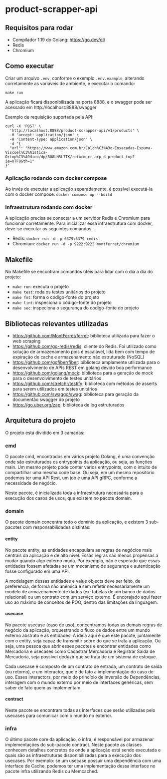 # product-scrapper-api

## Requisitos para rodar

- Compilador 1.19 do Golang: https://go.dev/dl/
- Redis
- Chromium

## Como executar

Criar um arquivo `.env`, conforme o exemplo `.env.example`, alterando corretamente as variáveis de ambiente, e executar o comando:

```shell
make run
```
A aplicação ficará disponibilizada na porta 8888, e o swagger pode ser acessado em http://localhost:8888/swagger

Exemplo de requisição suportada pela API:

```shell
curl -X 'POST' \
  'http://localhost:8888/product-scrapper-api/v1/products' \
  -H 'accept: application/json' \
  -H 'Content-Type: application/json' \
  -d '{
  "url": "https://www.amazon.com.br/Colch%C3%A3o-Ensacadas-Espuma-Viscoel%C3%A1stica-Ortop%C3%A9dico/dp/B08LH5L7TK/ref=cm_cr_arp_d_product_top?ie=UTF8&th=1"
}'
```

### Aplicação rodando com docker compose

Ao invés de executar a aplicação separadamente, é possível executá-la com o docker compose: `docker compose up --build`

### Infraestrutura rodando com docker

A aplicação precisa se conectar a um servidor Redis e Chromium para funcionar corretamente. Para inicializar essa infraestrutura com docker, deve-se executar os seguintes comandos:

- Redis: `docker run -d -p 6379:6379 redis`
- Chromium: `docker run -d -p 9222:9222 montferret/chromium`

## Makefile

No Makefile se encontram comandos úteis para lidar com o dia a dia do projeto:
- `make run`: executa o projeto
- `make test`: roda os testes unitários do projeto
- `make fmt`: forma o código-fonte do projeto
- `make lint`: inspeciona o código-fonte do projeto
- `make sec`: inspeciona o segurança do código-fonte do projeto

## Bibliotecas relevantes utilizadas

- https://github.com/MontFerret/ferret: biblioteca utilizada para fazer o web scraping
- https://github.com/go-redis/redis: cliente do Redis. Foi utilizado como solução de armazenamento pois é escalável, lida bem com tempo de expiração de cache e armazenamento não estruturado (NoSQL)
- https://github.com/gofiber/fiber: biblioteca amplamente utilizada para o desenvolvimento de APIs REST em golang devido boa performance
- https://github.com/golang/mock: biblioteca para a geração de mock para o desenvolvimento de testes unitários
- https://github.com/stretchr/testify: biblioteca com métodos de asserts para serem utilizados em testes unitários
- https://github.com/swaggo/swag: biblioteca para geração da documentão swagger do projeto
- https://go.uber.org/zap: biblioteca de log estruturados

## Arquitetura do projeto

O projeto está dividido em 3 camadas:

### cmd

O pacote cmd, encontrados em vários projeto Golang, é uma convenção onde são estruturados os entrypoints da aplicação, ou seja, as funções main. Um mesmo projeto pode conter vários entrypoints, com o intuito de compartilhar uma mesma code base. Ou seja, em um mesmo repositório podemos ter uma API Rest, um job e uma API gRPC, conforme a necessidade de negócio.

Neste pacote, é inicializada toda a infraestrutura necessária para a execução dos casos de usos, que existem no pacote domain.

### domain
O pacote domain concentra todo o domínio da aplicação, e existem 3 sub-pacotes com responsabilidades distintas:

#### entity

No pacote entity, as entidades encapsulam as regras de negócios mais centrais da aplicação e de alto nível. Essas regras são menos propensas a mudar quando algo externo muda. Por exemplo, não é esperado que essas entidades fossem afetadas se um mecanismo de segurança e autenticação fosse configurado em uma API.

A modelagem dessas entidades e value objects deve ser feito, de preferencia, de forma não anêmica e sem refletir necessariamente um modelo de armazenamento de dados (ex: tabelas de um banco de dados relacional) ou um contrato com um serviço externo. É encorajado aqui fazer uso ao máximo de conceitos de POO, dentro das limitações da linguagem.

#### usecase

No pacote usecase (caso de uso), concentramos todas as demais regras de negócio da aplicação, orquestrando o fluxo de dados entre um mundo externo abstrato e as entidades. A ideia aqui é que este pacote, juntamente com o entity, seja capaz de transmitir sobre do que se trata a aplicação. Ou seja, uma pessoa que abrir esses pacotes e encontrar entidades como Mercadoria e usecases como Cadastrar Mercadoria e Registrar Saída de Mercadoria, seja possível deduzir que se trata de um sistema de estoque.

Cada usecase é composto de um contrato de entrada, um contrato de saída (ou retorno), e um interactor, que é de fato a implementação do caso de uso. Esses interactors, por meio do princípio de Inversão de Dependências, interagem com o mundo externo por meio de interfaces genéricas, sem saber de fato quem as implementam.

#### contract

Neste pacote se encontram todas as interfaces que serão utilizadas pelo usecases para comunicar com o mundo no exterior.

### infra

O último pacote core da aplicação, o infra, é responsável por armazenar implementações do sub-pacote contract. Neste pacote as classes conhecem detalhes concretos de onde a aplicação está sendo executada e quais são as infraestruturas disponibilizadas para a execução dos usecases. Por exemplo: se um usecase possuir uma dependência com uma interface de Cache, podemos ter uma implementação dessa interface no pacote infra utilizando Redis ou Memcached.

